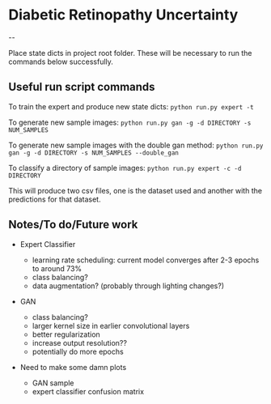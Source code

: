 # Diabetic Retinopathy Uncertainty
--

Place state dicts in project root folder. These will be necessary to run the commands below successfully. 

## Useful run script commands

To train the expert and produce new state dicts:
`python run.py expert -t`

To generate new sample images:
`python run.py gan -g -d DIRECTORY -s NUM_SAMPLES`

To generate new sample images with the double gan method:
`python run.py gan -g -d DIRECTORY -s NUM_SAMPLES --double_gan`

To classify a directory of sample images:
`python run.py expert -c -d DIRECTORY`

This will produce two csv files, one is the dataset used and another with the predictions for that dataset.

## Notes/To do/Future work

* Expert Classifier
  - learning rate scheduling: current model converges after 2-3 epochs to around 73%
  - class balancing?
  - data augmentation? (probably through lighting changes?)
* GAN 
  - class balancing?
  - larger kernel size in earlier convolutional layers
  - better regularization
  - increase output resolution??
  - potentially do more epochs
  
* Need to make some damn plots
  - GAN sample
  - expert classifier confusion matrix



